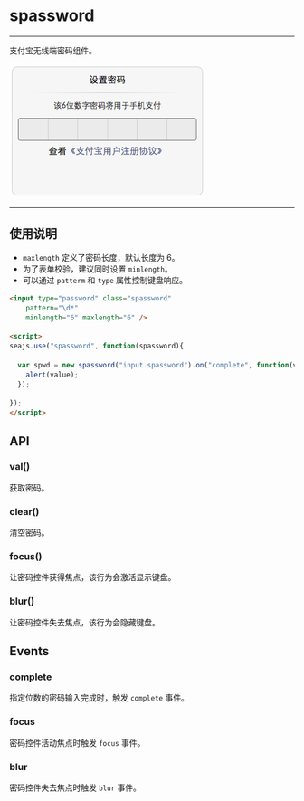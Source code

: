 # spassword

---

支付宝无线端密码组件。

![snipshot](snipshot.png)

---

## 使用说明

* `maxlength` 定义了密码长度，默认长度为 6。
* 为了表单校验，建议同时设置 `minlength`。
* 可以通过 `patterm` 和 `type` 属性控制键盘响应。

```html
<input type="password" class="spassword"
    pattern="\d*"
    minlength="6" maxlength="6" />

<script>
seajs.use("spassword", function(spassword){

  var spwd = new spassword("input.spassword").on("complete", function(value){
    alert(value);
  });

});
</script>
```

## API

### val()

获取密码。

### clear()

清空密码。

### focus()

让密码控件获得焦点，该行为会激活显示键盘。

### blur()

让密码控件失去焦点，该行为会隐藏键盘。


## Events

### complete

指定位数的密码输入完成时，触发 `complete` 事件。

### focus

密码控件活动焦点时触发 `focus` 事件。

### blur

密码控件失去焦点时触发 `blur` 事件。
